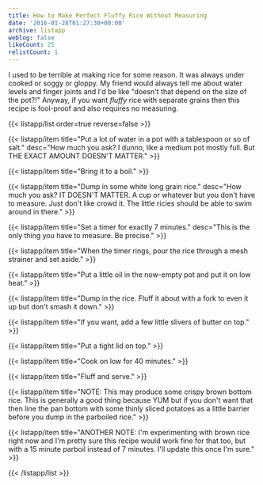 ```yaml
---
title: How to Make Perfect Fluffy Rice Without Measuring
date: '2016-01-28T01:27:30+00:00'
archive: listapp
weblog: false
likeCount: 25
relistCount: 1
---
```


I used to be terrible at making rice for some reason. It was always under cooked or soggy or gloppy. My friend would always tell me about water levels and finger joints and I'd be like "doesn't that depend on the size of the pot?!" Anyway, if you want *fluffy* rice with separate grains then this recipe is fool-proof and also requires no measuring.

<!--more-->

{{< listapp/list order=true reverse=false >}}

   {{< listapp/item title="Put a lot of water in a pot with a tablespoon  or so of salt."
      desc="How much you ask? I dunno, like a medium pot mostly full. But THE EXACT AMOUNT DOESN'T MATTER." >}}

   {{< listapp/item title="Bring it to a boil." >}}

   {{< listapp/item title="Dump in some white long grain rice."
      desc="How much you ask? IT DOESN'T MATTER. A cup or whatever but you don't have to measure. Just don't like crowd it. The little ricies should be able to swim around in there." >}}

   {{< listapp/item title="Set a timer for exactly 7 minutes."
      desc="This is the only thing you have to measure. Be precise." >}}

   {{< listapp/item title="When the timer rings, pour the rice through a mesh strainer and set aside." >}}

   {{< listapp/item title="Put a little oil in the now-empty pot and put it on low heat." >}}

   {{< listapp/item title="Dump in the rice. Fluff it about with a fork to even it up but don't smash it down." >}}

   {{< listapp/item title="If you want, add a few little slivers of butter on top." >}}

   {{< listapp/item title="Put a tight lid on top." >}}

   {{< listapp/item title="Cook on low for 40 minutes." >}}

   {{< listapp/item title="Fluff and serve." >}}

   {{< listapp/item title="NOTE: This may produce some crispy brown bottom rice. This is generally a good thing because YUM but if you don't want that then line the pan bottom with some thinly sliced potatoes as a little barrier before you dump in the parboiled rice." >}}

   {{< listapp/item title="ANOTHER NOTE: I'm experimenting with brown rice right now and I'm pretty sure this recipe would work fine for that too, but with a 15 minute parboil instead of 7 minutes. I'll update this once I'm sure." >}}

{{< /listapp/list >}}
